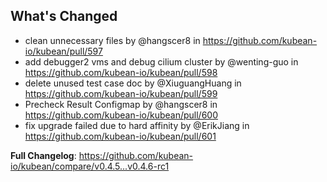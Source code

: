 ## What's Changed
* clean unnecessary files by @hangscer8 in https://github.com/kubean-io/kubean/pull/597
* add debugger2 vms and debug cilium cluster by @wenting-guo in https://github.com/kubean-io/kubean/pull/598
* delete unused test case doc by @XiuguangHuang in https://github.com/kubean-io/kubean/pull/599
* Precheck Result Configmap by @hangscer8 in https://github.com/kubean-io/kubean/pull/600
* fix upgrade failed due to hard affinity by @ErikJiang in https://github.com/kubean-io/kubean/pull/601


**Full Changelog**: https://github.com/kubean-io/kubean/compare/v0.4.5...v0.4.6-rc1
